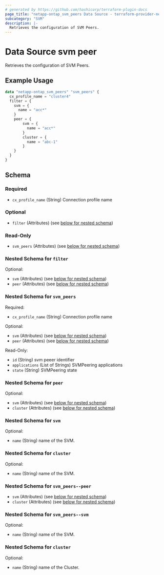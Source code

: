 ```yaml
---
# generated by https://github.com/hashicorp/terraform-plugin-docs
page_title: "netapp-ontap_svm_peers Data Source - terraform-provider-netapp-ontap"
subcategory: "SVM"
description: |-
  Retrieves the configuration of SVM Peers.
---
```


# Data Source svm peer

Retrieves the configuration of SVM Peers.


## Example Usage

```terraform
data "netapp-ontap_svm_peers" "svm_peers" {
  cx_profile_name = "cluster4"
  filter = {
    svm = {
      name = "acc*"
    }
    peer = {
        svm = {
          name = "acc*"
        }
        cluster = {
          name = "abc-1"
        }
    }
  }
}
```

<!-- schema generated by tfplugindocs -->
## Schema

### Required

- `cx_profile_name` (String) Connection profile name


### Optional

- `filter` (Attributes) (see [below for nested schema](#nestedatt--filter))

### Read-Only

- `svm_peers` (Attributes) (see [below for nested schema](#nestedatt--svm_peers))

<a id="nestedatt--filter"></a>
### Nested Schema for `filter`

Optional:

- `svm` (Attributes) (see [below for nested schema](#nestedatt--svm))
- `peer` (Attributes) (see [below for nested schema](#nestedatt--peer))

<a id="nestedatt--svm_peers"></a>
### Nested Schema for `svm_peers`

Required:

- `cx_profile_name` (String) Connection profile name

Optional:

- `svm` (Attributes) (see [below for nested schema](#nestedatt--svm_peers--svm))
- `peer` (Attributes) (see [below for nested schema](#nestedatt--svm_peers--peer))

Read-Only:

- `id` (String) svm peeer identifier
- `applications` (List of Strings) SVMPeering applications
- `state` (String) SVMPeering state

<a id="nestedatt--peer"></a>
### Nested Schema for `peer`

Optional:

- `svm` (Attributes) (see [below for nested schema](#nestedatt--svm))
- `cluster`  (Attributes) (see [below for nested schema](#nestedatt--cluster))

<a id="nestedatt--svm"></a>
### Nested Schema for `svm`

Optional:

- `name` (String) name of the SVM.

<a id="nestedatt--cluster"></a>
### Nested Schema for `cluster`

Optional:

- `name` (String) name of the SVM.

<a id="(nestedatt--svm_peers--peer)"></a>
### Nested Schema for `svm_peers--peer`

- `svm` (Attributes) (see [below for nested schema](#nestedatt--svm_peers--svm))
- `cluster`  (Attributes) (see [below for nested schema](#nestedatt--svm_peers--cluster))

<a id="(nestedatt--svm_peers--svm)"></a>
### Nested Schema for `svm_peers--svm`

Optional:

- `name` (String) name of the SVM.

<a id="nestedatt--cluster"></a>
### Nested Schema for `cluster`

Optional:

- `name` (String) name of the Cluster.

